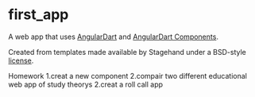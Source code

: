 # first_app

A web app that uses [AngularDart](https://webdev.dartlang.org/angular) and
[AngularDart Components](https://webdev.dartlang.org/components).

Created from templates made available by Stagehand under a BSD-style
[license](https://github.com/dart-lang/stagehand/blob/master/LICENSE).

Homework
1.creat a new component
2.compair two different educational web app of study theorys
2.creat a roll call app
